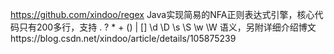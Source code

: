 https://github.com/xindoo/regex Java实现简易的NFA正则表达式引擎，核心代码只有200多行，支持 . ? * + () | [] \d \D \s \S \w \W 语义，另附详细介绍博文https://blog.csdn.net/xindoo/article/details/105875239